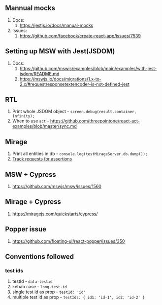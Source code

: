 ## Mannual mocks

1. Docs:
   1. https://jestjs.io/docs/manual-mocks
1. Issues:
   1. https://github.com/facebook/create-react-app/issues/7539

## Setting up MSW with Jest(JSDOM)

1. Docs:
   1. https://github.com/mswjs/examples/blob/main/examples/with-jest-jsdom/README.md
   2. https://mswjs.io/docs/migrations/1.x-to-2.x/#requestresponsetextencoder-is-not-defined-jest

## RTL

1. Print whole JSDOM object - `screen.debug(result.container, Infinity);`
2. When to use `act` - https://github.com/threepointone/react-act-examples/blob/master/sync.md

## Mirage

1. Print all entities in db - `console.log(testMirageServer.db.dump());`
2. [Track requests for assertions](https://miragejs.com/docs/testing/assertions/#asserting-against-handled-requests-and-responses)

## MSW + Cypress

1. https://github.com/mswjs/msw/issues/1560

## Mirage + Cypress

1. https://miragejs.com/quickstarts/cypress/

## Popper issue

1. https://github.com/floating-ui/react-popper/issues/350

## Conventions followed

### test ids

1. testId - `data-testid`
2. kebab case - `long-test-id`
3. single test id as prop - `testId: 'id'`
4. multiple test id as prop - `testIds: { id1: 'id-1', id2: 'id-2' }`
